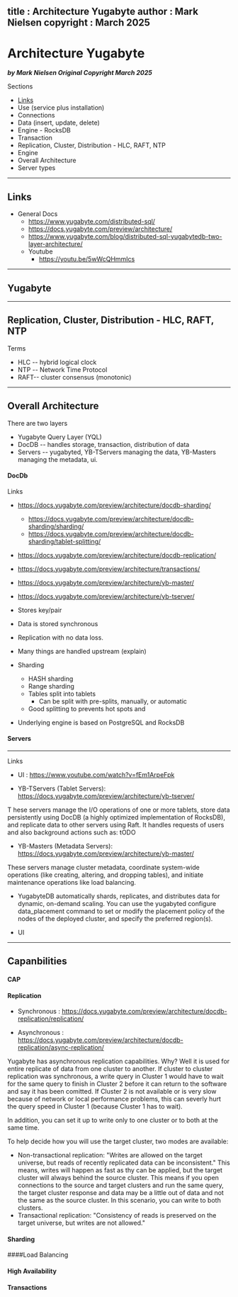 
title : Architecture Yugabyte
author : Mark Nielsen
copyright : March 2025
---


 Architecture Yugabyte
==============================

_**by Mark Nielsen
Original Copyright March 2025**_

Sections
* [Links](#links)
* Use (service plus installation)
* Connections
* Data (insert, update, delete)
* Engine - RocksDB
* Transaction
* Replication, Cluster, Distribution - HLC, RAFT, NTP
* Engine
* Overall Architecture
* Server types
* * *
<a name=l></a>Links
-----

* General Docs
    * https://www.yugabyte.com/distributed-sql/
    * https://docs.yugabyte.com/preview/architecture/
    * https://www.yugabyte.com/blog/distributed-sql-yugabytedb-two-layer-architecture/
    * Youtube
        * https://youtu.be/5wWcQHmmIcs
	
* * *
<a name=y></a>Yugabyte
-----

* * *
<a name=r></a>Replication, Cluster, Distribution - HLC, RAFT, NTP
-----
Terms
* HLC -- hybrid logical clock 
* NTP -- Network Time Protocol
* RAFT-- cluster consensus (monotonic)

* * *
<a name=o></a>Overall Architecture
-----
There are two layers
* Yugabyte Query Layer (YQL)
* DocDB  -- handles storage, transaction, distribution of data
* Servers -- yugabyted,  YB-TServers managing the data,  YB-Masters managing the metadata, ui.



#### DocDb
Links
* https://docs.yugabyte.com/preview/architecture/docdb-sharding/
    * https://docs.yugabyte.com/preview/architecture/docdb-sharding/sharding/
    * https://docs.yugabyte.com/preview/architecture/docdb-sharding/tablet-splitting/
* https://docs.yugabyte.com/preview/architecture/docdb-replication/
* https://docs.yugabyte.com/preview/architecture/transactions/
* https://docs.yugabyte.com/preview/architecture/yb-master/
* https://docs.yugabyte.com/preview/architecture/yb-tserver/

* Stores key/pair
* Data is stored synchronous
* Replication with no data loss.
* Many things are handled upstream (explain)
* Sharding
    * HASH sharding
    * Range sharding
    * Tables split into tablets
        * Can be split with pre-splits, manually, or automatic
	* Good splitting to prevents hot spots and
* Underlying engine is based on PostgreSQL and RocksDB

#### Servers
-------------
Links
* UI : https://www.youtube.com/watch?v=fEm1ArpeFpk

* YB-TServers (Tablet Servers): https://docs.yugabyte.com/preview/architecture/yb-tserver/

 T hese servers manage the I/O operations of one or more tablets, store data persistently using DocDB (a highly optimized implementation of RocksDB), and replicate data to other servers using Raft.
 It handles requests of users and also background actions such as: tODO

* YB-Masters (Metadata Servers): https://docs.yugabyte.com/preview/architecture/yb-master/

These servers manage cluster metadata, coordinate system-wide operations (like creating, altering, and dropping tables), and initiate maintenance operations like load balancing.

* YugabyteDB automatically shards, replicates, and distributes data for dynamic, on-demand scaling.
  You can use the yugabyted configure data_placement command to set or modify the placement policy of the nodes of the
   deployed cluster, and specify the preferred region(s).

* UI

* * *
<a name=c></a>Capanbilities
-----
#### CAP

#### Replication
*  Synchronous : https://docs.yugabyte.com/preview/architecture/docdb-replication/replication/


* Asynchronous : https://docs.yugabyte.com/preview/architecture/docdb-replication/async-replication/

Yugabyte has asynchronous replication capabilities. Why? Well it is used for entire replicate of data from one cluster to
another. If cluster to cluster replication was synchronous, a write query in Cluster 1 would have to wait for the
same query to finish in Cluster 2 before it can return to the software and say it has been comitted.
If Cluster 2 is not available or is very slow because of network or local performance problems, this can severly
hurt the query speed in Cluster 1 (because Cluster 1 has to wait).

In addition, you can set it up to write only to one cluster or to both at the same time. 

To help decide how you will use the target cluster, two modes are available:
* Non-transactional replication: "Writes are allowed on the target universe,
but reads of recently replicated data can be inconsistent." This means, writes will happen as fast as thy can be applied,
but the target cluster will always behind the source cluster. This means if you open connections to the source and
target clusters and run the same query, the target cluster response and data may be a little out of data
and not the same as the source cluster. In this scenario, you can write to both clusters.
* Transactional replication: "Consistency of reads is preserved on the target universe, but writes are not allowed."


#### Sharding


####Load Balancing

#### High Availability

#### Transactions